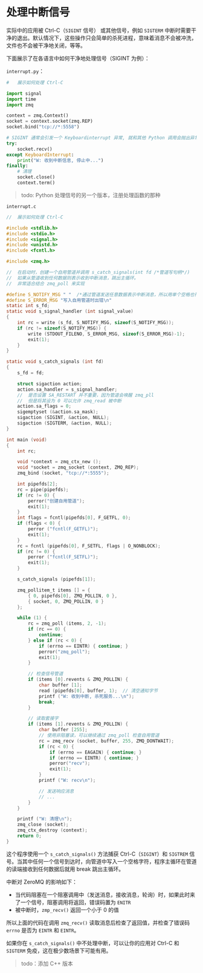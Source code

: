 # 处理中断信号

实际中的应用被 Ctrl-C（`SIGINT` 信号） 或其他信号，例如 `SIGTERM` 中断时需要干净的退出。默认情况下，这些操作只会简单的杀死进程，意味着消息不会被冲洗，文件也不会被干净地关闭，等等。

下面展示了在各语言中如何干净地处理信号（SIGINT 为例）：

`interrupt.py`：

```python
#   展示如何处理 Ctrl-C

import signal
import time
import zmq

context = zmq.Context()
socket = context.socket(zmq.REP)
socket.bind("tcp://*:5558")

# SIGINT 通常会引发一个 Keyboardinterrupt 异常, 就和其他 Python 调用会抛出异常一样
try:
    socket.recv()
except KeyboardInterrupt:
    print("W: 收到中断信息, 停止中...")
finally:
    # 清理
    socket.close()
    context.term()
```

> todo: Python 处理信号的另一个版本，注册处理函数的那种

`interrupt.c`

```c
//  展示如何处理 Ctrl-C

#include <stdlib.h>
#include <stdio.h>
#include <signal.h>
#include <unistd.h>
#include <fcntl.h>

#include <zmq.h>

//  在启动时，创建一个自用管道并调用 s_catch_signals(int fd /*管道写句柄*/)
//  如果从管道收到任何数据则表示收到中断消息，跳出主循环。
//  非常适合结合 zmq_poll 来实现

#define S_NOTIFY_MSG " "  /*通过管道发送任意数据表示中断消息，所以用单个空格也行*/
#define S_ERROR_MSG "写入自用管道时出错\n"
static int s_fd;
static void s_signal_handler (int signal_value)
{
    int rc = write (s_fd, S_NOTIFY_MSG, sizeof(S_NOTIFY_MSG));
    if (rc != sizeof(S_NOTIFY_MSG)) {
        write (STDOUT_FILENO, S_ERROR_MSG, sizeof(S_ERROR_MSG)-1);
        exit(1);
    }
}

static void s_catch_signals (int fd)
{
    s_fd = fd;

    struct sigaction action;
    action.sa_handler = s_signal_handler;
    //  是否设置 SA_RESTART 并不重要，因为管道会唤醒 zmq_pll
    //  但是将其设为 0 可以允许 zmq_read 被中断
    action.sa_flags = 0;
    sigemptyset (&action.sa_mask);
    sigaction (SIGINT, &action, NULL);
    sigaction (SIGTERM, &action, NULL);
}

int main (void)
{
    int rc;

    void *context = zmq_ctx_new ();
    void *socket = zmq_socket (context, ZMQ_REP);
    zmq_bind (socket, "tcp://*:5555");

    int pipefds[2];
    rc = pipe(pipefds);
    if (rc != 0) {
        perror("创建自用管道");
        exit(1);
    }
    int flags = fcntl(pipefds[0], F_GETFL, 0);
    if (flags < 0) {
        perror ("fcntl(F_GETFL)");
        exit(1);
    }
    rc = fcntl (pipefds[0], F_SETFL, flags | O_NONBLOCK);
    if (rc != 0) {
        perror ("fcntl(F_SETFL)");
        exit(1);
    }

    s_catch_signals (pipefds[1]);

    zmq_pollitem_t items [] = {
        { 0, pipefds[0], ZMQ_POLLIN, 0 },
        { socket, 0, ZMQ_POLLIN, 0 }
    };

    while (1) {
        rc = zmq_poll (items, 2, -1);
        if (rc == 0) {
            continue;
        } else if (rc < 0) {
            if (errno == EINTR) { continue; }
            perror("zmq_poll");
            exit(1);
        }

        // 检查信号管道
        if (items [0].revents & ZMQ_POLLIN) {
            char buffer [1];
            read (pipefds[0], buffer, 1);  // 清空通知字节
            printf ("W: 收到中断, 杀死服务...\n");
            break;
        }

        // 读取套接字
        if (items [1].revents & ZMQ_POLLIN) {
            char buffer [255];
            // 使用非阻塞读，可以继续通过 zmq_poll 检查自用管道
            rc = zmq_recv (socket, buffer, 255, ZMQ_DONTWAIT);
            if (rc < 0) {
                if (errno == EAGAIN) { continue; }
                if (errno == EINTR) { continue; }
                perror("recv");
                exit(1);
            }
            printf ("W: recv\n");

            // 发送响应消息
            // ...
        }
    }

    printf ("W: 清理\n");
    zmq_close (socket);
    zmq_ctx_destroy (context);
    return 0;
}
```

这个程序使用一个 `s_catch_signals()` 方法捕获 Ctrl-C（`SIGINT`）和 `SIGTREM` 信号。当其中任何一个信号到达时，向管道中写入一个空格字符，程序主循环在管道的读端接收到任何数据后就用 break 跳出主循环。

中断对 ZeroMQ 的影响如下：

- 当代码阻塞在一个阻塞调用中（发送消息，接收消息，轮询）时，如果此时来了一个信号，阻塞调用将返回，错误码置为 `ENITR`
- 被中断时，`zmp_recv()` 返回一个小于 0 的值

所以上面的代码在调用 `zmq_recv()` 读取消息后检查了返回值，并检查了错误码  `errno` 是否为 `EINTR` 和 `EINTR`。

如果你在 `s_catch_signals()` 中不处理中断，可以让你的应用对 Ctrl-C 和 `SIGTERM` 免疫，这在极少数场景下可能有用。

> todo：添加 C++ 版本

